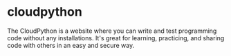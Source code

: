 # cloudpython
The CloudPython is a website where you can write and test programming code without any installations. It's great for learning, practicing, and sharing code with others in an easy and secure way.
